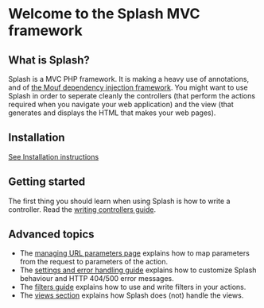 Welcome to the Splash MVC framework
===================================

What is Splash?
---------------

Splash is a MVC PHP framework. It is making a heavy use of annotations, and of [the Mouf dependency injection framework](http://www.mouf-php.com).
You might want to use Splash in order to seperate cleanly the controllers (that perform the actions required when you navigate your web application) and the view (that generates and displays the HTML that makes your web pages).

Installation
------------

[See Installation instructions](https://github.com/thecodingmachine/mvc.splash/blob/4.0/doc/install.md)

Getting started
---------------

The first thing you should learn when using Splash is how to write a controller.
Read the [writing controllers guide](https://github.com/thecodingmachine/mvc.splash/blob/4.0/doc/writing_controllers.html).

Advanced topics
---------------

- The [managing URL parameters page](https://github.com/thecodingmachine/mvc.splash/blob/4.0/doc/url_parameters.md) explains how to map parameters from the request to parameters of the action.
- The [settings and error handling guide](https://github.com/thecodingmachine/mvc.splash/blob/4.0/doc/settings_and_error_handling.md) explains how to customize Splash behaviour and HTTP 404/500 error messages.
- The [filters guide](https://github.com/thecodingmachine/mvc.splash/blob/4.0/doc/filters.md) explains how to use and write filters in your actions.
- The [views section](https://github.com/thecodingmachine/mvc.splash/blob/4.0/doc/views.md) explains how Splash does (not) handle the views.
